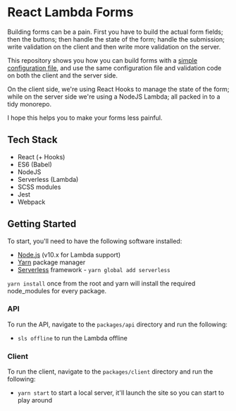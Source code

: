 # React Lambda Forms

Building forms can be a pain. First you have to build the actual form fields; then the buttons; then handle the state of the form; handle the submission; write validation on the client and then write more validation on the server.

This repository shows you how you can build forms with a [simple configuration file](packages/shared/config/contact.js), and use the same configuration file and validation code on both the client and the server side.

On the client side, we're using React Hooks to manage the state of the form; while on the server side we're using a NodeJS Lambda; all packed in to a tidy monorepo.

I hope this helps you to make your forms less painful.

## Tech Stack

* React (+ Hooks)
* ES6 (Babel)
* NodeJS
* Serverless (Lambda)
* SCSS modules
* Jest
* Webpack

## Getting Started

To start, you'll need to have the following software installed:

- [Node.js](https://nodejs.org) (v10.x for Lambda support)
- [Yarn](https://yarnpkg.com) package manager
- [Serverless](https://serverless.com/) framework - `yarn global add serverless`

`yarn install` once from the root and yarn will install the required node_modules for every package.

### API

To run the API, navigate to the `packages/api` directory and run the following:

- `sls offline` to run the Lambda offline

### Client

To run the client, navigate to the `packages/client` directory and run the following:

- `yarn start` to start a local server, it'll launch the site so you can start to play around
